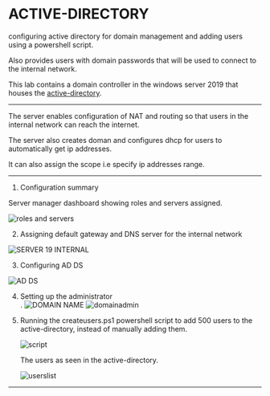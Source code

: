 # ACTIVE-DIRECTORY

configuring active directory for domain management and adding users using a powershell script.<br>

Also provides users with domain passwords that will be used to connect to the internal network.

This lab contains a domain controller in the windows server 2019 that houses the [active-directory](https://en.wikipedia.org/wiki/Active_Directory).<br>


-----------------------------------------------------------------------------------------------------------------------------------------------------------------------

The server enables configuration of NAT and routing so that users in the internal network can reach the internet.<br>

The server also creates doman and configures dhcp for users to automatically get ip addresses.<br>

It can also assign the scope i.e specify ip addresses range.<br>

-----------------------------------------------------------------------------------------------------------------------------------------------------------------------


  1. Configuration summary<br>
  
  Server manager dashboard showing roles and servers assigned.<br>
  
  ![roles and servers](https://user-images.githubusercontent.com/61822296/194907783-746cb5a9-a857-4728-9b83-7ce312fcfd23.png)<br>
  
  2. Assigning default gateway and DNS server for the internal network<br>
       
  ![SERVER 19 INTERNAL](https://user-images.githubusercontent.com/61822296/194907788-2ac02a9b-90d6-4f7a-8c48-54907018760e.png)
  
  3. Configuring AD DS<br>
   
   ![AD DS](https://user-images.githubusercontent.com/61822296/194907794-8879a48a-ac26-463f-b9f5-b3ec8d447183.png)
  
  4. Setting up the administrator<br>.
    ![DOMAIN NAME](https://user-images.githubusercontent.com/61822296/194907762-5ff0f239-8e1a-4fcc-9747-fcfd121d7690.png)
    ![domainadmin](https://user-images.githubusercontent.com/61822296/194913474-dbf4f511-94e7-42ee-a881-4686f7e83aaa.png)

   
  
  5. Running the createusers.ps1 powershell script to add 500 users to the active-directory, instead of manually adding them.<br>
      
     ![script](https://user-images.githubusercontent.com/61822296/194907786-16075bc2-df72-4ccf-aeb4-86d27cf3ca77.png)<br>
     
     The users as seen in the active-directory.<br>
      
     ![userslist](https://user-images.githubusercontent.com/61822296/194907792-14b7ef5b-da49-4737-8e00-b0c641069807.png)<br>
     
     
  -------------------------------------------------------------------------------------------------------------------------------------------------------------------
 
  




